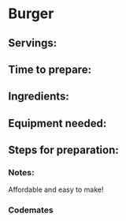 # Burger

## Servings: 

## Time to prepare: 

## Ingredients:


## Equipment needed:


## Steps for preparation:



### Notes:
Affordable and easy to make! 


### Codemates #
